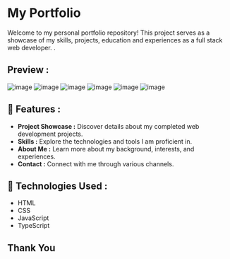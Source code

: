 # My Portfolio

Welcome to my personal portfolio repository! This project serves as a showcase of my skills, projects, education and experiences as a  full stack web developer. .


## Preview :
![image](https://github.com/raviranjan0/myportfolio/assets/100368738/9d7274a2-9bb6-429e-bc1e-adaaab0b5bbf)
![image](https://github.com/raviranjan0/myportfolio/assets/100368738/d34d2006-6ee7-416d-852e-1d2d09b9d5f7)
![image](https://github.com/raviranjan0/myportfolio/assets/100368738/66d11ea7-b2cb-4790-bb16-9ad3d7b889ce)
![image](https://github.com/raviranjan0/myportfolio/assets/100368738/349f7b49-ee6a-4102-a932-1639cdb22cc1)
![image](https://github.com/raviranjan0/myportfolio/assets/100368738/806d7e39-3ca3-41f9-8d08-ae6e119c00fa)
![image](https://github.com/raviranjan0/myportfolio/assets/100368738/59b99f6f-45a8-426d-a207-97515d5c2747)

## 🚀 Features :

- **Project Showcase :** Discover details about my completed web development projects.
- **Skills :** Explore the technologies and tools I am proficient in.
- **About Me :** Learn more about my background, interests, and experiences.
- **Contact :** Connect with me through various channels.

## 🔧 Technologies Used :
- HTML 
- CSS 
- JavaScript 
- TypeScript 

## Thank You 
